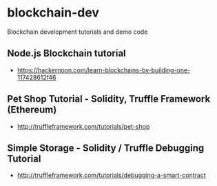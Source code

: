 # blockchain-dev
Blockchain development tutorials and demo code

## Node.js Blockchain tutorial
- https://hackernoon.com/learn-blockchains-by-building-one-117428612f46

## Pet Shop Tutorial - Solidity, Truffle Framework (Ethereum)
- http://truffleframework.com/tutorials/pet-shop

## Simple Storage - Solidity / Truffle Debugging Tutorial
- http://truffleframework.com/tutorials/debugging-a-smart-contract